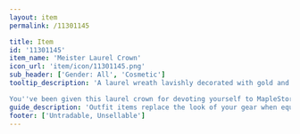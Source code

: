 ```yaml
---
layout: item
permalink: /11301145

title: Item
id: '11301145'
item_name: 'Meister Laurel Crown'
icon_url: 'item/icon/11301145.png'
sub_header: ['Gender: All', 'Cosmetic']
tooltip_description: 'A laurel wreath lavishly decorated with gold and feathers. The following phrase is inscribed across the interior.

You''ve been given this laurel crown for devoting yourself to MapleStory 2. It contains our hope that your brilliant exploits will grow and inspire others across Maple World. Keep on adventuring and creating, and may the blessings of the goddess of light be with you always...'
guide_description: 'Outfit items replace the look of your gear when equipped.'
footer: ['Untradable, Unsellable']
---
```

